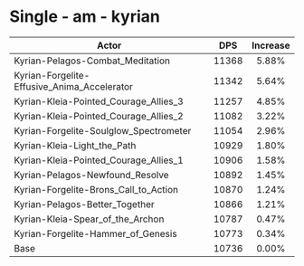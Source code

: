 # Single - am - kyrian
| Actor | DPS | Increase |
|---|:---:|:---:|
|Kyrian-Pelagos-Combat_Meditation|11368|5.88%|
|Kyrian-Forgelite-Effusive_Anima_Accelerator|11342|5.64%|
|Kyrian-Kleia-Pointed_Courage_Allies_3|11257|4.85%|
|Kyrian-Kleia-Pointed_Courage_Allies_2|11082|3.22%|
|Kyrian-Forgelite-Soulglow_Spectrometer|11054|2.96%|
|Kyrian-Kleia-Light_the_Path|10929|1.80%|
|Kyrian-Kleia-Pointed_Courage_Allies_1|10906|1.58%|
|Kyrian-Pelagos-Newfound_Resolve|10892|1.45%|
|Kyrian-Forgelite-Brons_Call_to_Action|10870|1.24%|
|Kyrian-Pelagos-Better_Together|10866|1.21%|
|Kyrian-Kleia-Spear_of_the_Archon|10787|0.47%|
|Kyrian-Forgelite-Hammer_of_Genesis|10773|0.34%|
|Base|10736|0.00%|

